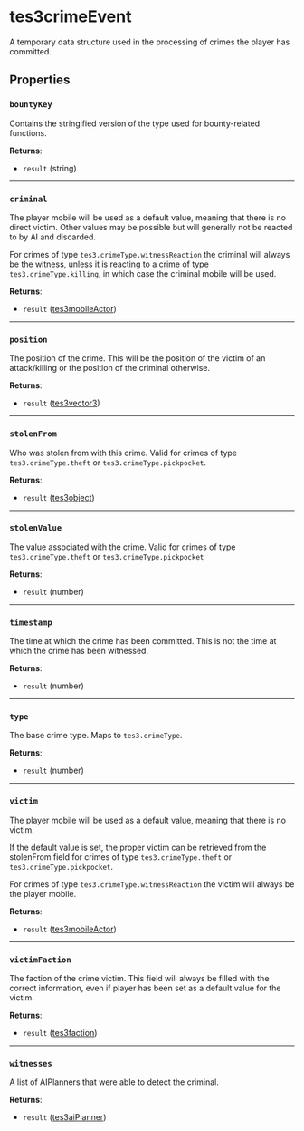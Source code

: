 # tes3crimeEvent
<div class="search_terms" style="display: none">tes3crimeevent, crimeevent</div>

<!---
	This file is autogenerated. Do not edit this file manually. Your changes will be ignored.
	More information: https://github.com/MWSE/MWSE/tree/master/docs
-->

A temporary data structure used in the processing of crimes the player has committed.

## Properties

### `bountyKey`
<div class="search_terms" style="display: none">bountykey</div>

Contains the stringified version of the type used for bounty-related functions.

**Returns**:

* `result` (string)

***

### `criminal`
<div class="search_terms" style="display: none">criminal</div>

The player mobile will be used as a default value, meaning that there is no direct victim. Other values may be possible but will generally not be reacted to by AI and discarded.

For crimes of type `tes3.crimeType.witnessReaction` the criminal will always be the witness, unless it is reacting to a crime of type `tes3.crimeType.killing`, in which case the criminal mobile will be used.

**Returns**:

* `result` ([tes3mobileActor](../types/tes3mobileActor.md))

***

### `position`
<div class="search_terms" style="display: none">position</div>

The position of the crime. This will be the position of the victim of an attack/killing or the position of the criminal otherwise.

**Returns**:

* `result` ([tes3vector3](../types/tes3vector3.md))

***

### `stolenFrom`
<div class="search_terms" style="display: none">stolenfrom</div>

Who was stolen from with this crime. Valid for crimes of type `tes3.crimeType.theft` or `tes3.crimeType.pickpocket`.

**Returns**:

* `result` ([tes3object](../types/tes3object.md))

***

### `stolenValue`
<div class="search_terms" style="display: none">stolenvalue</div>

The value associated with the crime. Valid for crimes of type `tes3.crimeType.theft` or `tes3.crimeType.pickpocket`

**Returns**:

* `result` (number)

***

### `timestamp`
<div class="search_terms" style="display: none">timestamp</div>

The time at which the crime has been committed. This is not the time at which the crime has been witnessed.

**Returns**:

* `result` (number)

***

### `type`
<div class="search_terms" style="display: none">type</div>

The base crime type. Maps to `tes3.crimeType`.

**Returns**:

* `result` (number)

***

### `victim`
<div class="search_terms" style="display: none">victim</div>

The player mobile will be used as a default value, meaning that there is no victim.

If the default value is set, the proper victim can be retrieved from the stolenFrom field for crimes of type `tes3.crimeType.theft` or `tes3.crimeType.pickpocket`.

For crimes of type `tes3.crimeType.witnessReaction` the victim will always be the player mobile.

**Returns**:

* `result` ([tes3mobileActor](../types/tes3mobileActor.md))

***

### `victimFaction`
<div class="search_terms" style="display: none">victimfaction</div>

The faction of the crime victim. This field will always be filled with the correct information, even if player has been set as a default value for the victim.

**Returns**:

* `result` ([tes3faction](../types/tes3faction.md))

***

### `witnesses`
<div class="search_terms" style="display: none">witnesses</div>

A list of AIPlanners that were able to detect the criminal.

**Returns**:

* `result` ([tes3aiPlanner](../types/tes3aiPlanner.md))

